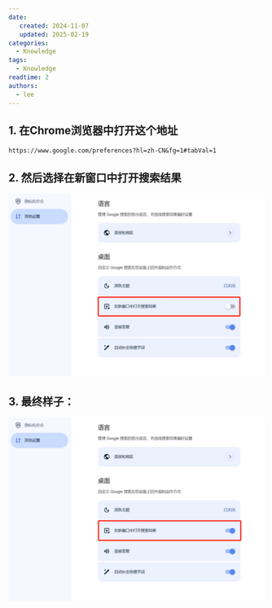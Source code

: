 ```yaml
---
date:
   created: 2024-11-07
   updated: 2025-02-19
categories:
  - Knowledge
tags:
  - Knowledge
readtime: 2
authors:
  - lee
---
```


## 1. 在Chrome浏览器中打开这个地址

```
https://www.google.com/preferences?hl=zh-CN&fg=1#tabVal=1
```

<!-- more -->
<!-- 摘录结束 -->

## 2. 然后选择在新窗口中打开搜索结果

![a.png](/images/blog/Knowledge/chrome搜索打开新标签页/1.png)

## 3. 最终样子：

![b.png](/images/blog/Knowledge/chrome搜索打开新标签页/2.png)